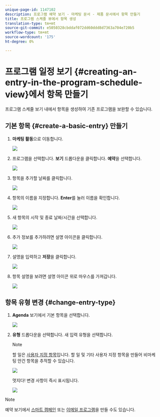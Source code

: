 ```yaml
---
unique-page-id: 1147102
description: 프로그램 예약 보기 - 마케팅 문서 - 제품 문서에서 항목 만들기
title: 프로그램 스케줄 뷰에서 항목 생성
translation-type: tm+mt
source-git-commit: e5050328cbddaf072dd60ddd8d7363a704e720b5
workflow-type: tm+mt
source-wordcount: '175'
ht-degree: 0%

---
```



# 프로그램 일정 보기 {#creating-an-entry-in-the-program-schedule-view}에서 항목 만들기

프로그램 스케줄 보기 내에서 항목을 생성하여 기존 프로그램을 보완할 수 있습니다.

## 기본 항목 {#create-a-basic-entry} 만들기

1. **마케팅 활동**&#x200B;으로 이동합니다.

   ![](assets/login-marketing-activities-1.png)

1. 프로그램을 선택합니다. **보기** 드롭다운을 클릭합니다. **예약**&#x200B;을 선택합니다.

   ![](assets/image2014-9-16-9-3a22-3a7.png)

1. 항목을 추가할 날짜를 클릭합니다.

   ![](assets/image2014-9-16-9-3a22-3a33.png)

1. 항목의 이름을 지정합니다. **Enter**&#x200B;를 눌러 이름을 확인합니다.

   ![](assets/image2014-9-16-9-3a22-3a59.png)

1. 새 항목의 시작 및 종료 날짜/시간을 선택합니다.

   ![](assets/image2014-9-16-9-3a23-3a39.png)

1. 추가 정보를 추가하려면 설명 아이콘을 클릭합니다.

   ![](assets/image2014-9-16-9-3a25-3a23.png)

1. 설명을 입력하고 **저장**&#x200B;을 클릭합니다.

   ![](assets/image2014-9-16-9-3a25-3a39.png)

1. 항목 설명을 보려면 설명 아이콘 위로 마우스를 가져갑니다.

   ![](assets/image2014-9-16-9-3a25-3a51.png)

## 항목 유형 변경 {#change-entry-type}

1. **Agenda** 보기에서 기본 항목을 선택합니다.

   ![](assets/image2014-9-16-9-3a26-3a5.png)

1. **유형** 드롭다운을 선택합니다. 새 입력 유형을 선택합니다.

   >[!NOTE]
   >
   >할 일은 [사용자 지정 항목](/help/marketo/product-docs/core-marketo-concepts/programs/program-schedule-view/create-custom-entry-types.md)입니다. 할 일 및 기타 사용자 지정 항목을 만들어 비마케팅 안건 항목을 추적할 수 있습니다.

   ![](assets/image2014-9-16-9-3a26-3a36.png)

   멋지다! 변경 사항이 즉시 표시됩니다.

   ![](assets/image2014-9-16-9-3a27-3a21.png)

>[!NOTE]
>
> 예약 보기에서 [스마트 캠페인](/help/marketo/product-docs/core-marketo-concepts/programs/program-schedule-view/creating-a-batch-smart-campaign-in-the-program-schedule-view.md) 또는 [이메일 프로그램](/help/marketo/product-docs/core-marketo-concepts/programs/program-schedule-view/creating-a-new-email-program-in-the-schedule-view.md)을 만들 수도 있습니다.
